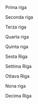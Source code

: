 Prima riga

Seconda riga

Terza riga

Quarta riga

Quinta riga

Sesta Riga

Settima Riga

Ottava Riga

Nona riga

Decima Riga